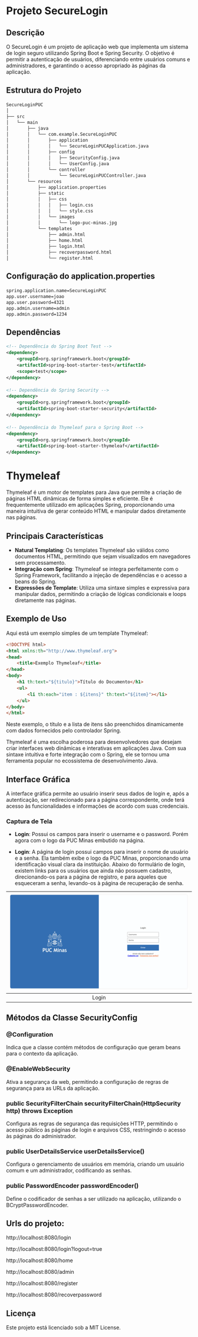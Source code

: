 # Projeto SecureLogin

## Descrição
O SecureLogin é um projeto de aplicação web que implementa um sistema de login seguro utilizando Spring Boot e Spring Security. O objetivo é permitir a autenticação de usuários, diferenciando entre usuários comuns e administradores, e garantindo o acesso apropriado às páginas da aplicação.

## Estrutura do Projeto

```
SecureLoginPUC
│
├── src
│   └── main
│       ├── java
│       │   └── com.example.SecureLoginPUC
│       │       ├── application
│       │       │   └── SecureLoginPUCApplication.java
│       │       ├── config
│       │       │   ├── SecurityConfig.java
│       │       │   └── UserConfig.java
│       │       └── controller
│       │           └── SecureLoginPUCController.java
│       └── resources
│           ├── application.properties
│           ├── static
│           │   ├── css
│           │   │   ├── login.css
│           │   │   └── style.css
│           │   └── images
│           │       └── logo-puc-minas.jpg
│           └── templates
│               ├── admin.html
│               ├── home.html
│               ├── login.html
│               ├── recoverpassword.html
│               └── register.html

```

## Configuração do application.properties

```properties
spring.application.name=SecureLoginPUC
app.user.username=joao
app.user.password=4321
app.admin.username=admin
app.admin.password=1234
```

## Dependências
```xml
<!-- Dependência do Spring Boot Test -->
<dependency>
    <groupId>org.springframework.boot</groupId>
    <artifactId>spring-boot-starter-test</artifactId>
    <scope>test</scope>
</dependency>

<!-- Dependência do Spring Security -->
<dependency>
    <groupId>org.springframework.boot</groupId>
    <artifactId>spring-boot-starter-security</artifactId>
</dependency>

<!-- Dependência do Thymeleaf para o Spring Boot -->
<dependency>
    <groupId>org.springframework.boot</groupId>
    <artifactId>spring-boot-starter-thymeleaf</artifactId>
</dependency>
```

# Thymeleaf

Thymeleaf é um motor de templates para Java que permite a criação de páginas HTML dinâmicas de forma simples e eficiente. Ele é frequentemente utilizado em aplicações Spring, proporcionando uma maneira intuitiva de gerar conteúdo HTML e manipular dados diretamente nas páginas.

## Principais Características

- **Natural Templating**: Os templates Thymeleaf são válidos como documentos HTML, permitindo que sejam visualizados em navegadores sem processamento.
- **Integração com Spring**: Thymeleaf se integra perfeitamente com o Spring Framework, facilitando a injeção de dependências e o acesso a beans do Spring.
- **Expressões de Template**: Utiliza uma sintaxe simples e expressiva para manipular dados, permitindo a criação de lógicas condicionais e loops diretamente nas páginas.

## Exemplo de Uso

Aqui está um exemplo simples de um template Thymeleaf:

```html
<!DOCTYPE html>
<html xmlns:th="http://www.thymeleaf.org">
<head>
    <title>Exemplo Thymeleaf</title>
</head>
<body>
    <h1 th:text="${titulo}">Título do Documento</h1>
    <ul>
        <li th:each="item : ${itens}" th:text="${item}"></li>
    </ul>
</body>
</html>
```

Neste exemplo, o título e a lista de itens são preenchidos dinamicamente com dados fornecidos pelo controlador Spring.

Thymeleaf é uma escolha poderosa para desenvolvedores que desejam criar interfaces web dinâmicas e interativas em aplicações Java. Com sua sintaxe intuitiva e forte integração com o Spring, ele se tornou uma ferramenta popular no ecossistema de desenvolvimento Java.

## Interface Gráfica

A interface gráfica permite ao usuário inserir seus dados de login e, após a autenticação, ser redirecionado para a página correspondente, onde terá acesso às funcionalidades e informações de acordo com suas credenciais.

### Captura de Tela

- **Login**: Possui os campos para inserir o username e o password. Porém agora com o logo da PUC Minas embutido na página.

- **Login**: A página de login possui campos para inserir o nome de usuário e a senha. Ela  também exibe o logo da PUC Minas, proporcionando uma identificação visual clara da instituição. Abaixo do formulário de login, existem links para os usuários que ainda não possuem cadastro, direcionando-os para a página de registro, e para aqueles que esqueceram a senha, levando-os à página de recuperação de senha.

| ![Login](imgs/login.png) |
|:--------------------:|
|         Login         |

## Métodos da Classe SecurityConfig

### @Configuration
Indica que a classe contém métodos de configuração que geram beans para o contexto da aplicação.

### @EnableWebSecurity
Ativa a segurança da web, permitindo a configuração de regras de segurança para as URLs da aplicação.

### public SecurityFilterChain securityFilterChain(HttpSecurity http) throws Exception
Configura as regras de segurança das requisições HTTP, permitindo o acesso público às páginas de login e arquivos CSS, restringindo o acesso às páginas do administrador.

### public UserDetailsService userDetailsService()
Configura o gerenciamento de usuários em memória, criando um usuário comum e um administrador, codificando as senhas.

### public PasswordEncoder passwordEncoder()
Define o codificador de senhas a ser utilizado na aplicação, utilizando o BCryptPasswordEncoder.

## Urls do projeto:
http://localhost:8080/login

http://localhost:8080/login?logout=true

http://localhost:8080/home

http://localhost:8080/admin

http://localhost:8080/register

http://localhost:8080/recoverpassword

## Licença
Este projeto está licenciado sob a MIT License.
